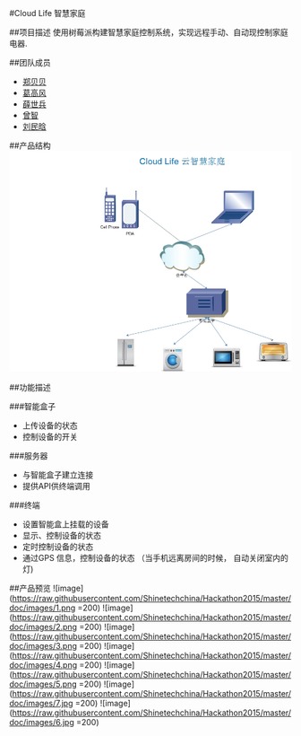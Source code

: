 #Cloud Life 智慧家庭

##项目描述
使用树莓派构建智慧家庭控制系统，实现远程手动、自动现控制家庭电器.

##团队成员
* [郑贝贝](https://github.com/scugzbc)
* [葛高风](https://github.com/illden)
* [薛世兵](https://github.com/xueshibing)
* [曾智](https://github.com/cursorzz)
* [刘民晗](https://github.com/liujavamail)

##产品结构
![image](https://raw.githubusercontent.com/Shinetechchina/Hackathon2015/master/doc/images/0.jpg)

##功能描述

###智能盒子
* 上传设备的状态
* 控制设备的开关

###服务器
* 与智能盒子建立连接
* 提供API供终端调用

###终端
* 设置智能盒上挂载的设备
* 显示、控制设备的状态
* 定时控制设备的状态
* 通过GPS 信息，控制设备的状态  （当手机远离房间的时候， 自动关闭室内的灯)
  
##产品预览
![image](https://raw.githubusercontent.com/Shinetechchina/Hackathon2015/master/doc/images/1.png =200)
![image](https://raw.githubusercontent.com/Shinetechchina/Hackathon2015/master/doc/images/2.png =200)
![image](https://raw.githubusercontent.com/Shinetechchina/Hackathon2015/master/doc/images/3.png =200)
![image](https://raw.githubusercontent.com/Shinetechchina/Hackathon2015/master/doc/images/4.png =200)
![image](https://raw.githubusercontent.com/Shinetechchina/Hackathon2015/master/doc/images/5.png =200)
![image](https://raw.githubusercontent.com/Shinetechchina/Hackathon2015/master/doc/images/7.jpg =200)
![image](https://raw.githubusercontent.com/Shinetechchina/Hackathon2015/master/doc/images/6.jpg =200)

